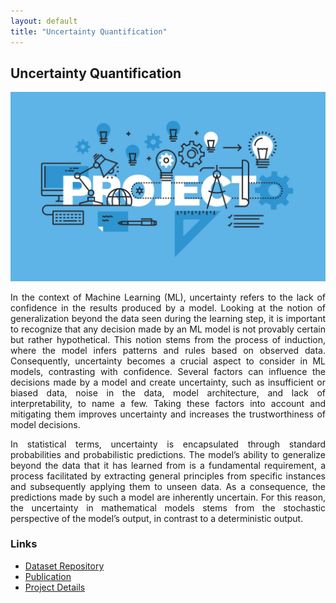 ```yaml
---
layout: default
title: "Uncertainty Quantification"
---
```


<h2>Uncertainty Quantification</h2>
<img src="/assets/research_img/project1.jpg" alt="Uncertainty Quantification" style="max-width:100%; height:auto;">
<p>In the context of Machine Learning (ML), uncertainty refers to the lack of confidence in the results produced by a model. Looking at the notion of generalization beyond the data seen during the learning step, it is important to recognize that any decision made by an ML model is not provably certain but rather hypothetical. This notion stems from the process of induction, where the model infers patterns and rules based on observed data. Consequently, uncertainty becomes a crucial aspect to consider in ML models, contrasting with confidence. Several factors can influence the decisions made by a model and create uncertainty, such as insufficient or biased data, noise in the data, model architecture, and lack of interpretability, to name a few. Taking these factors into account and mitigating them improves uncertainty and increases the trustworthiness of model decisions.

In statistical terms, uncertainty is encapsulated through standard probabilities and probabilistic predictions. The model’s ability to generalize beyond the data that it has learned from is a fundamental requirement, a process facilitated by extracting general principles from specific instances and subsequently applying them to unseen data. As a consequence, the predictions made by such a model are inherently uncertain. For this reason, the uncertainty in mathematical models stems from the stochastic perspective of the model’s output, in contrast to a deterministic output.</p>

<h3>Links</h3>
<ul>
    <li><a href="GIT_LINK_HERE" target="_blank">Dataset Repository</a></li>
    <li><a href="PUBLICATION_LINK_HERE" target="_blank">Publication</a></li>
    <li><a href="PROJECT_LINK_HERE" target="_blank">Project Details</a></li>
</ul>
<style>
body, p, h2 {
    text-align: justify;
}